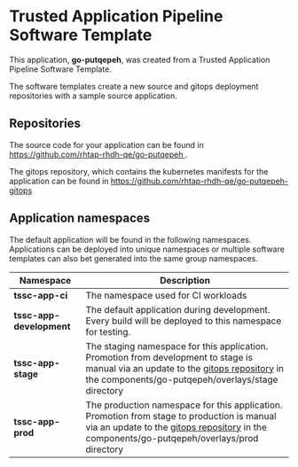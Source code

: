 # Trusted Application Pipeline Software Template

This application, **go-putqepeh**, was created from a Trusted Application Pipeline Software Template.

The software templates create a new source and gitops deployment repositories with a sample source application. 

## Repositories

The source code for your application can be found in [https://github.com/rhtap-rhdh-qe/go-putqepeh ](https://github.com/rhtap-rhdh-qe/go-putqepeh ).
 
The gitops repository, which contains the kubernetes manifests for the application can be found in 
[https://github.com/rhtap-rhdh-qe/go-putqepeh-gitops ](https://github.com/rhtap-rhdh-qe/go-putqepeh-gitops ) 

## Application namespaces 

The default application will be found in the following namespaces. Applications can be deployed into unique namespaces or multiple software templates can also bet generated into the same group namespaces.  

|  Namespace   |  Description   |  
| -------- | -------- |
| **tssc-app-ci** | The namespace used for CI workloads |
| **tssc-app-development** | The default application during development. Every build will be deployed to this namespace for testing. |
| **tssc-app-stage** | The staging namespace for this application. Promotion from development to stage is manual via an update to the [gitops repository](https://github.com/rhtap-rhdh-qe/go-putqepeh-gitops ) in the components/go-putqepeh/overlays/stage directory |
| **tssc-app-prod** | The production namespace for this application. Promotion from stage to production is manual via an update to the [gitops repository](https://github.com/rhtap-rhdh-qe/go-putqepeh-gitops ) in the components/go-putqepeh/overlays/prod directory |